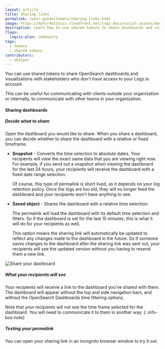```yaml
---
layout: article
title: Sharing links
permalink: /user-guide/tokens/sharing-links.html
image: https://dytvr9ot2sszz.cloudfront.net/logz-docs/social-assets/docs-social.jpg
description: Learn how to use shared tokens to share dashboards and visualizations
flags:
  logzio-plan: community
tags:
  - tokens
  - shared-tokens
contributors:
  - shalper
---
```


You can use shared tokens to share OpenSearch dashboards and visualizations with
stakeholders who don't have access to your Logz.io account.

This can be useful for communicating with clients outside your organization
or internally, to communicate with other teams in your organization.

#### Sharing dashboards

<div class="tasklist">

##### Decide what to share

Open the dashboard you would like to share.
When you share a dashboard, you can decide whether to share the dashboard with a relative or fixed timeframe.

* **Snapshot** - Converts the time selection to absolute dates. Your recipients will view the exact same data that you are viewing right now. For example, if you send out a snapshot when viewing the dashboard for the last 24 hours, your  recipients will receive the dashboard with a fixed date range selection.

  Of course, this type of permalink is short lived, as it depends on your log retention policy. Once the logs are too old, they will no longer feed the dashboard and your recipients won't have anything to see.

* **Saved object** - Shares the dashboard with a relative time selection.

  The permalink will load the dashboard with its default time selection and filters. So if the dashboard is set for the last 15 minutes, this is what it will do for your recipients as well.

  This option means the sharing link will automatically be updated to reflect any changes made to the dashboard in the future. So if someone saves changes to the dashboard after the sharing link was sent out, your recipients will see the updated version without you having to resend them a new link.

<!-- <video autoplay loop>
  <source src="https://dytvr9ot2sszz.cloudfront.net/logz-docs/dashboards/share-permalink_aug2021.mp4" type="video/mp4" />
</video> -->

![Share your dashboard](https://dytvr9ot2sszz.cloudfront.net/logz-docs/kibana/dashboard-to-share.gif)


##### What your recipients will see

Your recipients will receive a link to the dashboard you've shared with them. The dashboard will appear without the top and side navigation bars, and without the OpenSearch Dashboards time filtering options.

Note that your recipients will not see the time frame selected for the dashboard. You will need to communicate it to them in another way.
{:.info-box.note}

##### Testing your permalink

You can open your sharing link in an incognito browser window to try it out.
